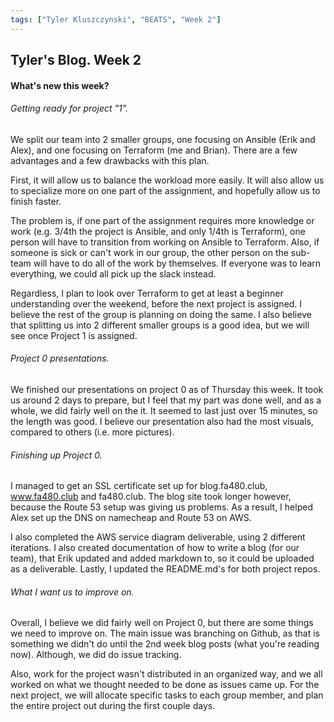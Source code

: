 ```yaml
---
tags: ["Tyler Kluszczynski", "BEATS", "Week 2"]
---
```

## Tyler's Blog. Week 2
#### What's new this week?

###### Getting ready for project "1".
We split our team into 2 smaller groups, one focusing on Ansible (Erik and Alex), and one focusing on Terraform (me and Brian). There are a few advantages and a few drawbacks with this plan.

First, it will allow us to balance the workload more easily. It will also allow us to specialize more on one part of the assignment, and hopefully allow us to finish faster.

The problem is, if one part of the assignment requires more knowledge or work (e.g. 3/4th the project is Ansible, and only 1/4th is Terraform), one person will have to transition from working on Ansible to Terraform. Also, if someone is sick or can't work in our group, the other person on the sub-team will have to do all of the work by themselves. If everyone was to learn everything, we could all pick up the slack instead.

Regardless, I plan to look over Terraform to get at least a beginner understanding over the weekend, before the next project is assigned. I believe the rest of the group is planning on doing the same. I also believe that splitting us into 2 different smaller groups is a good idea, but we will see once Project 1 is assigned.

###### Project 0 presentations.
We finished our presentations on project 0 as of Thursday this week. It took us around 2 days to prepare, but I feel that my part was done well, and as a whole, we did fairly well on the it. It seemed to last just over 15 minutes, so the length was good. I believe our presentation also had the most visuals, compared to others (i.e. more pictures).

###### Finishing up Project 0.
I managed to get an SSL certificate set up for blog.fa480.club, www.fa480.club and fa480.club. The blog site took longer however, because the Route 53 setup was giving us problems. As a result, I helped Alex set up the DNS on namecheap and Route 53 on AWS.

I also completed the AWS service diagram deliverable, using 2 different iterations. I also created documentation of how to write a blog (for our team), that Erik updated and added markdown to, so it could be uploaded as a deliverable. Lastly, I updated the README.md's for both project repos.

###### What I want us to improve on.
Overall, I believe we did fairly well on Project 0, but there are some things we need to improve on. The main issue was branching on Github, as that is something we didn't do until the 2nd week blog posts (what you're reading now). Although, we did do issue tracking.

Also, work for the project wasn't distributed in an organized way, and we all worked on what we thought needed to be done as issues came up. For the next project, we will allocate specific tasks to each group member, and plan the entire project out during the first couple days.
